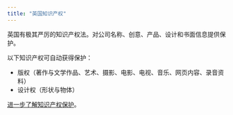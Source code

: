 ```yaml
---
title: "英国知识产权"
---
```


英国有极其严厉的知识产权法。对公司名称、创意、产品、设计和书面信息提供保护。

以下知识产权可自动获得保护：

-	版权（著作与文学作品、艺术、摄影、电影、电视、音乐、网页内容、录音资料）
-	设计权（形状与物体）

[进一步了解知识产权保护](https://www.gov.uk/intellectual-property-an-overview/what-ip-is)。
